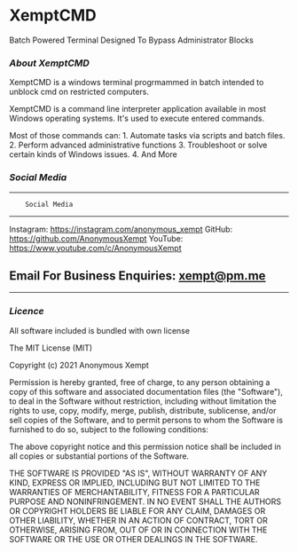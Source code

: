 # XemptCMD
Batch Powered Terminal Designed To Bypass Administrator Blocks

### *About XemptCMD*
XemptCMD is a windows terminal progrmammed in batch intended to unblock cmd on restricted computers.

XemptCMD is a command line interpreter application available in most Windows operating systems. It's used to execute entered commands. 

Most of those commands can:
	1. Automate tasks via scripts and batch files.
	2. Perform advanced administrative functions
	3. Troubleshoot or solve certain kinds of Windows issues.
	4. And More

### *Social Media*
-----------------------------------------------------------------	
		Social Media
-----------------------------------------------------------------	
Instagram:   https://instagram.com/anonymous_xempt
GitHub:   https://github.com/AnonymousXempt
YouTube:   https://www.youtube.com/c/AnonymousXempt


Email For Business Enquiries:   xempt@pm.me
-----------------------------------------------------------------	
-----------------------------------------------------------------	

### *Licence*

All software included is bundled with own license

The MIT License (MIT)

Copyright (c) 2021 Anonymous Xempt

Permission is hereby granted, free of charge, to any person obtaining a copy of this software and associated documentation files (the "Software"), to deal in the Software without restriction, including without limitation the rights to use, copy, modify, merge, publish, distribute, sublicense, and/or sell copies of the Software, and to permit persons to whom the Software is furnished to do so, subject to the following conditions:

The above copyright notice and this permission notice shall be included in all copies or substantial portions of the Software.

THE SOFTWARE IS PROVIDED "AS IS", WITHOUT WARRANTY OF ANY KIND, EXPRESS OR IMPLIED, INCLUDING BUT NOT LIMITED TO THE WARRANTIES OF MERCHANTABILITY, FITNESS FOR A PARTICULAR PURPOSE AND NONINFRINGEMENT. IN NO EVENT SHALL THE AUTHORS OR COPYRIGHT HOLDERS BE LIABLE FOR ANY CLAIM, DAMAGES OR OTHER LIABILITY, WHETHER IN AN ACTION OF CONTRACT, TORT OR OTHERWISE, ARISING FROM, OUT OF OR IN CONNECTION WITH THE SOFTWARE OR THE USE OR OTHER DEALINGS IN THE SOFTWARE.
  
  

